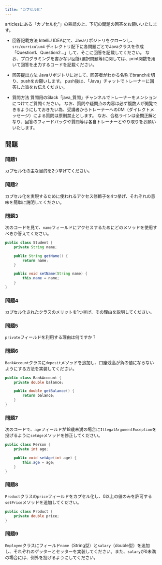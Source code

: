 ```yaml
---
title: "カプセル化"
---
```


articlesにある「カプセル化"」の熟読の上、下記の問題の回答をお願いいたします。

* 回答記載方法
IntelliJ IDEAにて、Javaリポジトリをクローンし、`src/curriculum4` ディレクトリ配下に各問題ごとでJavaクラスを作成「Question1、Question2...」して、そこに回答を記載してください。
なお、プログラミングを書かない回答(選択問題等)に関しては、print関数を用いて回答を出力するコードを記載ください。

* 回答提出方法
Javaリポジトリに対して、回答者がわかる名称でbranchを切り、pushをお願いします。
push後は、「Java」チャットでトレーナーに回答した旨をお伝えください。

* 質問方法
質問用のSlack「java_質問」チャンネルでトレーナーをメンションにつけてご質問ください。
なお、質問や疑問点の内容は必ず複数人が閲覧できるようにしておきたい為、受講者からトレーナーへのDM（ダイレクトメッセージ）による質問は原則禁止とします。
なお、合格ラインは全問正解となり、回答のフィードバックや質問等は各自トレーナーとやり取りをお願いいたします。

## 問題

### 問題1
カプセル化の主な目的を2つ挙げてください。

### 問題2
カプセル化を実現するために使われるアクセス修飾子を4つ挙げ、それぞれの意味を簡単に説明してください。

### 問題3
次のコードを見て、`name`フィールドにアクセスするためにどのメソッドを使用すべきか答えてください。

```java
public class Student {
    private String name;

    public String getName() {
        return name;
    }

    public void setName(String name) {
        this.name = name;
    }
}
```

### 問題4
カプセル化されたクラスのメリットを1つ挙げ、その理由を説明してください。


### 問題5
`private`フィールドを利用する理由は何ですか？

### 問題6
`BankAccount`クラスに`deposit`メソッドを追加し、口座残高が負の値にならないようにする方法を実装してください。

```java
public class BankAccount {
    private double balance;

    public double getBalance() {
        return balance;
    }
}
```

### 問題7
次のコードで、`age`フィールドが18歳未満の場合に`IllegalArgumentException`を投げるように`setAge`メソッドを修正してください。

```java
public class Person {
    private int age;

    public void setAge(int age) {
        this.age = age;
    }
}
```

### 問題8
`Product`クラスの`price`フィールドをカプセル化し、0以上の値のみを許可する`setPrice`メソッドを追加してください。

```java
public class Product {
    private double price;
}
```

### 問題9
`Employee`クラスにフィールド`name`（String型）と`salary`（double型）を追加し、それぞれのゲッターとセッターを実装してください。また、`salary`が0未満の場合には、例外を投げるようにしてください。


